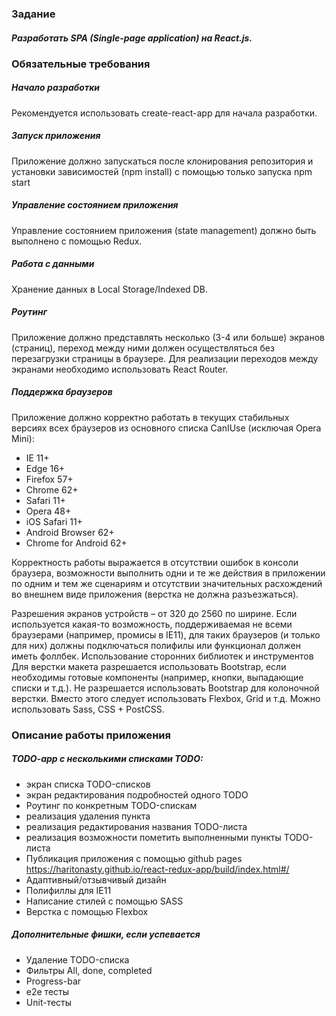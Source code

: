 ### Задание
##### Разработать SPA (Single-page application) на React.js.
### Обязательные требования
##### Начало разработки
Рекомендуется использовать create-react-app для начала разработки.
##### Запуск приложения
Приложение должно запускаться после клонирования репозитория и установки
зависимостей (npm install) с помощью только запуска npm start
##### Управление состоянием приложения
Управление состоянием приложения (state management) должно быть выполнено с
помощью Redux.
##### Работа с данными
Xранение
данных в Local Storage/Indexed DB.
##### Роутинг
Приложение должно представлять несколько (3-4 или больше) экранов (страниц),
переход между ними должен осуществляться без перезагрузки страницы в браузере.
Для реализации переходов между экранами необходимо использовать React Router.
##### Поддержка браузеров
Приложение должно корректно работать в текущих стабильных версиях всех
браузеров из основного списка CanIUse (исключая Opera Mini):
- IE 11+
- Edge 16+
- Firefox 57+
- Chrome 62+
- Safari 11+
- Opera 48+
- iOS Safari 11+
- Android Browser 62+
- Chrome for Android 62+

Корректность работы выражается в отсутствии ошибок в консоли браузера,
возможности выполнить одни и те же действия в приложении по одним и тем же
сценариям и отсутствии значительных расхождений во внешнем виде приложения
(верстка не должна разъезжаться).

Разрешения экранов устройств – от 320 до 2560 по ширине.
Если используется какая-то возможность, поддерживаемая не всеми браузерами
(например, промисы в IE11), для таких браузеров (и только для них) должны
подключаться полифилы или функционал должен иметь фоллбек.
Использование сторонних библиотек и инструментов
Для верстки макета разрешается использовать Bootstrap, если необходимы готовые
компоненты (например, кнопки, выпадающие списки и т.д.). Не разрешается
использовать Bootstrap для колоночной верстки. Вместо этого следует использовать
Flexbox, Grid и т.д.
Можно использовать Sass, CSS + PostCSS.

### Описание работы приложения
##### TODO-app с несколькими списками TODO:
- экран списка TODO-списков
- экран редактирования подробностей одного TODO
- Роутинг по конкретным TODO-спискам
- реализация удаления пункта
- реализация редактирования названия TODO-листа
- реализация возможности пометить выполненными пункты TODO-листа
- Публикация приложения с помощью github pages
   https://haritonasty.github.io/react-redux-app/build/index.html#/
- Адаптивный/отзывчивый дизайн
- Полифиллы для IE11
- Написание стилей с помощью SASS
- Верстка с помощью Flexbox


##### Дополнительные фишки, если успевается

- Удаление TODO-списка
- Фильтры All, done, completed
- Progress-bar 
- e2e тесты
- Unit-тесты



